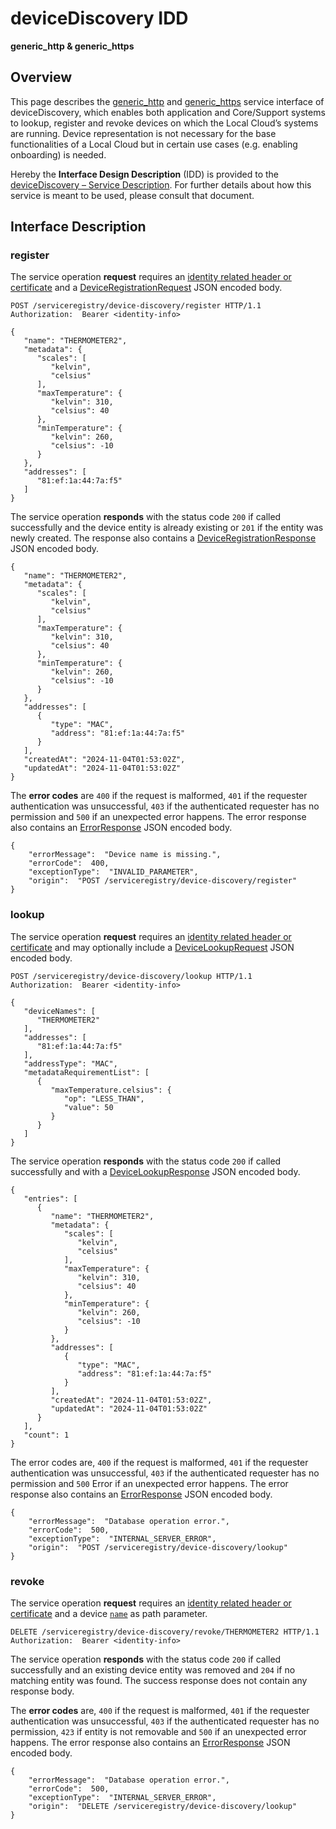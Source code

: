 # deviceDiscovery IDD
**generic_http & generic_https**

## Overview

This page describes the [generic_http](../communication-profiles/generic-http-template.md) and [generic_https](../communication-profiles/generic-https-template.md) service interface of deviceDiscovery, which enables both
application and Core/Support systems to lookup, register and revoke devices on which the Local Cloud’s systems
are running. Device representation is not necessary for the base functionalities of a Local Cloud but in certain
use cases (e.g. enabling onboarding) is needed. 

Hereby the **Interface Design Description** (IDD) is provided to the [deviceDiscovery – Service Description](../../assets/sd/5_0_0/device-discovery_sd.pdf). For further details about how this service is meant to be used, please consult that document.

## Interface Description

### register

The service operation **request** requires an [identity related header or certificate](../authentication_policy.md/#http) and a [DeviceRegistrationRequest](../data-models/device-registration-request.md)
JSON encoded body.

```
POST /serviceregistry/device-discovery/register HTTP/1.1
Authorization:  Bearer <identity-info>

{
   "name": "THERMOMETER2",
   "metadata": {
      "scales": [
         "kelvin",
         "celsius"
      ],
      "maxTemperature": {
         "kelvin": 310,
         "celsius": 40
      },
      "minTemperature": {
         "kelvin": 260,
         "celsius": -10
      }
   },
   "addresses": [      
      "81:ef:1a:44:7a:f5"
   ]
}
```

The service operation **responds** with the status code `200` if called successfully and the device entity is already existing or `201` if the entity was newly created. The response also contains a
[DeviceRegistrationResponse](../data-models/device-registration-response.md) JSON encoded body.

```
{
   "name": "THERMOMETER2",
   "metadata": {
      "scales": [
         "kelvin",
         "celsius"
      ],
      "maxTemperature": {
         "kelvin": 310,
         "celsius": 40
      },
      "minTemperature": {
         "kelvin": 260,
         "celsius": -10
      }
   },
   "addresses": [
      {
         "type": "MAC",
         "address": "81:ef:1a:44:7a:f5"
      }
   ],
   "createdAt": "2024-11-04T01:53:02Z",
   "updatedAt": "2024-11-04T01:53:02Z"
}
```
The **error codes** are `400` if the request is malformed, `401` if the requester authentication was unsuccessful,
`403` if the authenticated requester has no permission and
`500` if an unexpected error happens. The error response also contains an
[ErrorResponse](../data-models/error-response.md) JSON encoded body.

```
{
    "errorMessage":  "Device name is missing.",
    "errorCode":  400,
    "exceptionType":  "INVALID_PARAMETER",
    "origin":  "POST /serviceregistry/device-discovery/register"
}
```

### lookup

The service operation **request** requires an [identity related header or certificate](../authentication_policy.md/#http) and may optionally include a [DeviceLookupRequest](../data-models/device-lookup-request.md) JSON encoded body.

```
POST /serviceregistry/device-discovery/lookup HTTP/1.1
Authorization:  Bearer <identity-info>

{
   "deviceNames": [
      "THERMOMETER2"
   ],
   "addresses": [
      "81:ef:1a:44:7a:f5"
   ],
   "addressType": "MAC",
   "metadataRequirementList": [
      {
         "maxTemperature.celsius": {
            "op": "LESS_THAN",
            "value": 50
         }
      }
   ]
}
```

The service operation **responds** with the status code `200` if called successfully and with a [DeviceLookupResponse](../data-models/device-lookup-response.md) JSON encoded body.

```
{
   "entries": [
      {
         "name": "THERMOMETER2",
         "metadata": {
            "scales": [
               "kelvin",
               "celsius"
            ],
            "maxTemperature": {
               "kelvin": 310,
               "celsius": 40
            },
            "minTemperature": {
               "kelvin": 260,
               "celsius": -10
            }
         },
         "addresses": [
            {
               "type": "MAC",
               "address": "81:ef:1a:44:7a:f5"
            }
         ],
         "createdAt": "2024-11-04T01:53:02Z",
         "updatedAt": "2024-11-04T01:53:02Z"
      }
   ],
   "count": 1
}
```

The error codes are, `400` if the request is malformed, `401` if the requester authentication was unsuccessful, `403` if the authenticated requester has no permission and `500` Error if an unexpected error happens. The error response also contains an [ErrorResponse](../data-models/error-response.md) JSON encoded body.

```
{
    "errorMessage":  "Database operation error.",
    "errorCode":  500,
    "exceptionType":  "INTERNAL_SERVER_ERROR",
    "origin":  "POST /serviceregistry/device-discovery/lookup"
}
```

### revoke

The service operation **request** requires an [identity related header or certificate](../authentication_policy.md/#http) and a device [`name`](../primitives.md#devicename) as path parameter.

```
DELETE /serviceregistry/device-discovery/revoke/THERMOMETER2 HTTP/1.1
Authorization:  Bearer <identity-info>
```

The service operation **responds** with the status code `200` if called successfully and an existing device
entity was removed and `204` if no matching entity was found. The success response does not contain any response body.

The **error codes** are, `400` if the request is malformed, `401` if the requester authentication was unsuccessful, `403` if the authenticated requester has no permission, `423` if entity is not removable and `500` if an unexpected error happens. The error response also contains an [ErrorResponse](../data-models/error-response.md) JSON encoded body.

```
{
    "errorMessage":  "Database operation error.",
    "errorCode":  500,
    "exceptionType":  "INTERNAL_SERVER_ERROR",
    "origin":  "DELETE /serviceregistry/device-discovery/lookup"
}
```